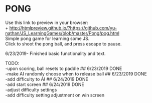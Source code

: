 # PONG
Use this link to preview in your browser:  
	 + http://htmlpreview.github.io/?https://github.com/yu-nathan/JS_LearningGames/blob/master/Pong/pog.html  
Simple pong game for learning some JS.  
Click to shoot the pong ball, and press escape to pause.

6/23/2019- Finished basic functionality and text.

TODO:  
-upon scoring, ball resets to paddle ## 6/23/2019 DONE  
-make AI randomly choose when to release ball ## 6/23/2019 DONE  
-add difficulty to AI ## 6/24/2019 DONE  
-add start screen ## 6/24/2019 DONE  
-adjust difficulty settings  
-add difficulty setting adjustment on win screen  